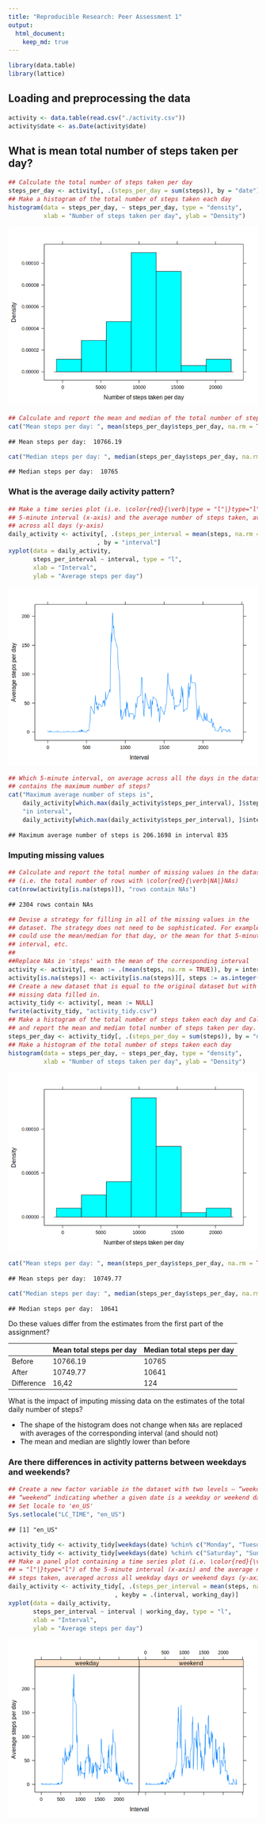 ```yaml
---
title: "Reproducible Research: Peer Assessment 1"
output: 
  html_document:
    keep_md: true
---
```



```r
library(data.table)
library(lattice)
```

## Loading and preprocessing the data

```r
activity <- data.table(read.csv("./activity.csv"))
activity$date <- as.Date(activity$date)
```

## What is mean total number of steps taken per day?

```r
## Calculate the total number of steps taken per day
steps_per_day <- activity[, .(steps_per_day = sum(steps)), by = "date"]
## Make a histogram of the total number of steps taken each day
histogram(data = steps_per_day, ~ steps_per_day, type = "density",
          xlab = "Number of steps taken per day", ylab = "Density")
```

![](PA1_template_files/figure-html/mean-total-number-steps-1.png)<!-- -->

```r
## Calculate and report the mean and median of the total number of steps taken per day
cat("Mean steps per day: ", mean(steps_per_day$steps_per_day, na.rm = TRUE))
```

```
## Mean steps per day:  10766.19
```

```r
cat("Median steps per day: ", median(steps_per_day$steps_per_day, na.rm = TRUE))
```

```
## Median steps per day:  10765
```

### What is the average daily activity pattern?

```r
## Make a time series plot (i.e. \color{red}{\verb|type = "l"|}type="l") of the
## 5-minute interval (x-axis) and the average number of steps taken, averaged
## across all days (y-axis)
daily_activity <- activity[, .(steps_per_interval = mean(steps, na.rm = TRUE))
                         , by = "interval"]
xyplot(data = daily_activity,
       steps_per_interval ~ interval, type = "l",
       xlab = "Interval",
       ylab = "Average steps per day")
```

![](PA1_template_files/figure-html/daily-activity-1.png)<!-- -->

```r
## Which 5-minute interval, on average across all the days in the dataset,
## contains the maximum number of steps?
cat("Maximum average number of steps is",
    daily_activity[which.max(daily_activity$steps_per_interval), ]$steps_per_interval,
    "in interval",
    daily_activity[which.max(daily_activity$steps_per_interval), ]$interval)
```

```
## Maximum average number of steps is 206.1698 in interval 835
```

### Imputing missing values

```r
## Calculate and report the total number of missing values in the dataset
## (i.e. the total number of rows with \color{red}{\verb|NA|}NAs)
cat(nrow(activity[is.na(steps)]), "rows contain NAs")
```

```
## 2304 rows contain NAs
```

```r
## Devise a strategy for filling in all of the missing values in the
## dataset. The strategy does not need to be sophisticated. For example, you
## could use the mean/median for that day, or the mean for that 5-minute
## interval, etc.
##
##Replace NAs in 'steps' with the mean of the corresponding interval
activity <- activity[, mean := .(mean(steps, na.rm = TRUE)), by = interval]
activity[is.na(steps)] <- activity[is.na(steps)][, steps := as.integer(mean)]
## Create a new dataset that is equal to the original dataset but with the
## missing data filled in.
activity_tidy <- activity[, mean := NULL]
fwrite(activity_tidy, "activity_tidy.csv")
## Make a histogram of the total number of steps taken each day and Calculate
## and report the mean and median total number of steps taken per day.
steps_per_day <- activity_tidy[, .(steps_per_day = sum(steps)), by = "date"]
## Make a histogram of the total number of steps taken each day
histogram(data = steps_per_day, ~ steps_per_day, type = "density",
          xlab = "Number of steps taken per day", ylab = "Density")
```

![](PA1_template_files/figure-html/missing-values-1.png)<!-- -->

```r
cat("Mean steps per day: ", mean(steps_per_day$steps_per_day, na.rm = TRUE))
```

```
## Mean steps per day:  10749.77
```

```r
cat("Median steps per day: ", median(steps_per_day$steps_per_day, na.rm = TRUE))
```

```
## Median steps per day:  10641
```

Do these values differ from the estimates from the first part of the assignment?

|            | Mean total steps per day | Median total steps per day |
|------------|--------------------------|----------------------------|
| Before     | 10766.19                 | 10765                      |
| After      | 10749.77                 | 10641                      |
| Difference | 16,42                    | 124                        |

What is the impact of imputing missing data on the estimates of the total daily
number of steps?

- The shape of the histogram does not change when `NAs` are replaced with
  averages of the corresponding interval (and should not)
- The mean and median are slightly lower than before 

### Are there differences in activity patterns between weekdays and weekends?

```r
## Create a new factor variable in the dataset with two levels – “weekday” and
## “weekend” indicating whether a given date is a weekday or weekend day.
## Set locale to 'en_US'
Sys.setlocale("LC_TIME", "en_US")
```

```
## [1] "en_US"
```

```r
activity_tidy <- activity_tidy[weekdays(date) %chin% c("Monday", "Tuesday", "Wednesday", "Thursday", "Friday"), working_day := "weekday"]
activity_tidy <- activity_tidy[weekdays(date) %chin% c("Saturday", "Sunday"), working_day := "weekend"]
## Make a panel plot containing a time series plot (i.e. \color{red}{\verb|type
## = "l"|}type="l") of the 5-minute interval (x-axis) and the average number of
## steps taken, averaged across all weekday days or weekend days (y-axis).
daily_activity <- activity_tidy[, .(steps_per_interval = mean(steps, na.rm = TRUE))
                              , keyby = .(interval, working_day)]
xyplot(data = daily_activity,
       steps_per_interval ~ interval | working_day, type = "l",
       xlab = "Interval",
       ylab = "Average steps per day")
```

![](PA1_template_files/figure-html/weekdays-1.png)<!-- -->
